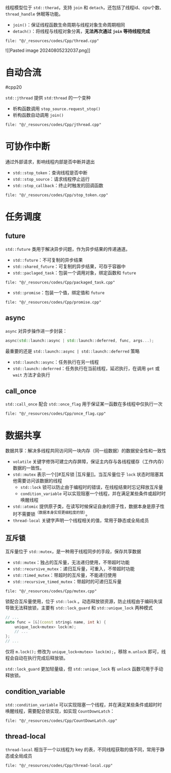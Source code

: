 线程模型位于 `std::therad`，支持 `join` 和 `detach`，还包括了线程id、cpu个数、`thread_handle` 休眠等功能。
* `join()`：保证线程函数生命周期与线程对象生命周期相同
* `detach()`：将线程与线程对象分离，**无法再次通过** **`join`** **等待线程完成**

```reference fold
file: "@/_resources/codes/Cpp/thread.cpp"
```

![[Pasted image 20240805232037.png]]
# 自动合流
#cpp20 

`std::jthread` 提供 `std:thread` 的一个变种

* 析构函数调用 `stop_source.request_stop()`
* 析构函数自动调用 `join()`

```reference fold
file: "@/_resources/codes/Cpp/jthread.cpp"
```
# 可协作中断

通过外部请求，影响线程内部是否中断并退出

* `std::stop_token`：查询线程是否中断
* `std::stop_source`：请求线程停止运行
* `std::stop_callback`：终止时触发的回调函数

```reference fold
file: "@/_resources/codes/Cpp/stop_token.cpp"
```
# 任务调度
## future

`std::future` 类用于解决异步问题，作为异步结果的传递通道。
* `std::future`：不可复制的异步结果
* `std::shared_future`：可复制的异步结果，可存于容器中
* `std::paclaged_task`：包装一个调用对象，绑定函数和 `future`

```reference fold
file: "@/_resources/codes/Cpp/packaged_task.cpp"
```

* `std::promise`：包装一个值，绑定值和 `future`

```reference fold
file: "@/_resources/codes/Cpp/promise.cpp"
```
## async

`async` 对异步操作进一步封装：

```cpp
async(std::launch::async | std::launch::deferred, func, args...);
```

最重要的还是 `std::launch::async | std::launch::deferred` 策略

* `std::launch::async`：任务执行在另一线程
* `std::launch::deferred`：任务执行在当前线程，延迟执行，在调用 `get` 或 `wait` 方法才会执行
## call_once

`std::call_once`  配合 `std::once_flag` 用于保证某一函数在多线程中仅执行一次

```reference fold
file: "@/_resources/codes/Cpp/once_flag.cpp"
```
# 数据共享

数据共享：解决多线程共同访问同一块内存（同一组数据）的数据安全性和一致性

* `volatile` 关键字修饰可建立内存屏障，保证主内存与各线程缓存（工作内存）数据的一致性。
* `std::mutex` 表示一个[[#互斥锁 |互斥量]]。当互斥量位于 `lock` 状态时阻塞其他需要访问该数据的线程
    * `std::lock` 锁可以防止由于编程时的错误，在线程结束时忘记释放互斥量
    * `condition_variable` 可以实现阻塞一个线程，并在满足某些条件或超时时唤醒线程
* `std::atomic` 提供原子类，在读写时候保证自身的原子性，数据本身是原子性时不需要锁<sup>（数据本身实现更细粒度的锁）</sup>。
* `thread-local` 关键字声明一个线程相关的值，常用于静态或全局成员
## 互斥锁

互斥量位于 `std::mutex`，是一种用于线程同步的手段，保存共享数据
* `std::mutex`：独占的互斥量，无法递归使用，不带超时功能
* `std::recursive_mutex`：递归互斥量，可重入，不带超时功能
* `std::timed_mutex`：带超时的互斥量，不能递归使用
* `std::recursive_timed_mutex`：带超时的可递归互斥量

```reference fold
file: "@/_resources/codes/Cpp/mutex.cpp"
```

锁配合互斥量使用，位于 `std::lock` 。动态释放锁资源，防止线程由于编码失误导致无法释放锁，主要有 `std::lock_guard` 和 `std::unique_lock` 两种模式

```cpp
// ...
auto func = [&](const string& name, int k) {
    unique_lock<mutex> lock(m);
    // ...
};
// ...
```

仅将 `m.lock();` 修改为 `unique_lock<mutex> lock(m);`，移除 `m.unlock` 即可，线程会自动在执行完成后释放锁。

`std::lock_guard` 更加轻量级，但 `std::unique_lock` 有 `unlock` 函数可用于手动释放锁。
## condition_variable

`std::condition_variable` 可以实现阻塞一个线程，并在满足某些条件或超时时唤醒线程，需要配合锁实现，如实现 `CountDownLatch`：

```reference fold
file: "@/_resources/codes/Cpp/CountDownLatch.cpp"
```
## thread-local

`thread-local` 相当于一个以线程为 key 的表，不同线程获取的值不同，常用于静态或全局成员

```reference fold
file: "@/_resources/codes/Cpp/thread-local.cpp"
```

